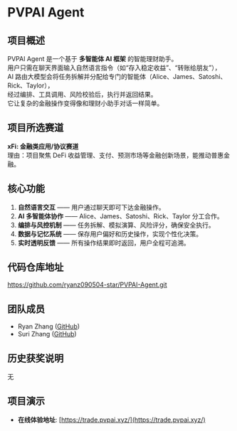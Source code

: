 # PVPAI Agent

## 项目概述
PVPAI Agent 是一个基于 **多智能体 AI 框架** 的智能理财助手。  
用户只需在聊天界面输入自然语言指令（如“存入稳定收益”、“转账给朋友”），  
AI 路由大模型会将任务拆解并分配给专门的智能体（Alice、James、Satoshi、Rick、Taylor），  
经过编排、工具调用、风险校验后，执行并返回结果。  
它让复杂的金融操作变得像和理财小助手对话一样简单。  

## 项目所选赛道
**xFi: 金融类应用/协议赛道**  
理由：项目聚焦 DeFi 收益管理、支付、预测市场等金融创新场景，能推动普惠金融。  

## 核心功能
1. **自然语言交互** —— 用户通过聊天即可下达金融操作。  
2. **AI 多智能体协作** —— Alice、James、Satoshi、Rick、Taylor 分工合作。  
3. **编排与风控机制** —— 任务拆解、模拟演算、风险评分，确保安全执行。  
4. **数据与记忆系统** —— 保存用户偏好和历史操作，实现个性化决策。  
5. **实时透明反馈** —— 所有操作结果即时返回，用户全程可追溯。  

## 代码仓库地址

https://github.com/ryanz090504-star/PVPAI-Agent.git

## 团队成员
- Ryan Zhang ([GitHub](https://github.com/ryanz090504-star))  
- Suri Zhang ([GitHub](https://github.com/surizhang1028-jpg))  

## 历史获奖说明
无


## 项目演示

- **在线体验地址**: [https://trade.pvpai.xyz/](https://trade.pvpai.xyz/)